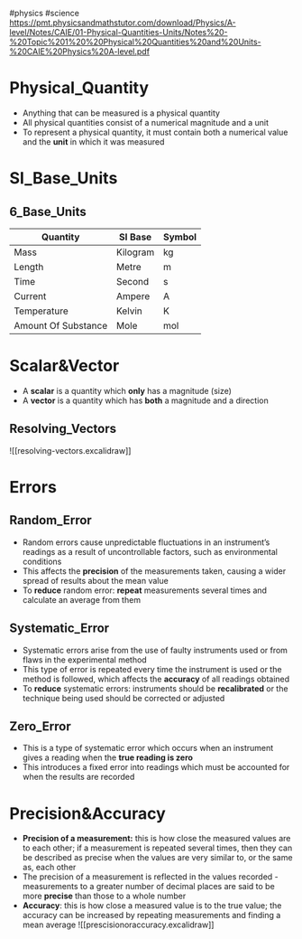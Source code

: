 #physics #science 
https://pmt.physicsandmathstutor.com/download/Physics/A-level/Notes/CAIE/01-Physical-Quantities-Units/Notes%20-%20Topic%201%20%20Physical%20Quantities%20and%20Units-%20CAIE%20Physics%20A-level.pdf
# Physical_Quantity
- Anything that can be measured is a physical quantity 
- All physical quantities consist of a numerical magnitude and a unit
- To represent a physical quantity, it must contain both a numerical value and the **unit** in which it was measured
# SI_Base_Units 
## 6_Base_Units
| **Quantity**            | **SI Base**  | **Symbol** |
| ------------------- | -------- | ------ |
| Mass                | Kilogram | kg     |
| Length              | Metre    | m      |
| Time                | Second   | s      |
| Current             | Ampere   | A      |
| Temperature         | Kelvin   | K      |
| Amount Of Substance | Mole     | mol    |


# Scalar&Vector
- A **scalar** is a quantity which **only** has a magnitude (size)
- A **vector** is a quantity which has **both** a magnitude and a direction
## Resolving_Vectors
![[resolving-vectors.excalidraw]]

# Errors
## Random_Error
- Random errors cause unpredictable fluctuations in an instrument’s readings as a result of uncontrollable factors, such as environmental conditions
- This affects the **precision** of the measurements taken, causing a wider spread of results about the mean value
- To **reduce** random error: **repeat** measurements several times and calculate an average from them
## Systematic_Error
- Systematic errors arise from the use of faulty instruments used or from flaws in the experimental method
- This type of error is repeated every time the instrument is used or the method is followed, which affects the **accuracy** of all readings obtained
- To **reduce** systematic errors: instruments should be **recalibrated** or the technique being used should be corrected or adjusted
## Zero_Error
- This is a type of systematic error which occurs when an instrument gives a reading when the **true reading is zero**
- This introduces a fixed error into readings which must be accounted for when the results are recorded

# Precision&Accuracy
- **Precision of a measurement:** this is how close the measured values are to each other; if a measurement is repeated several times, then they can be described as precise when the values are very similar to, or the same as, each other
- The precision of a measurement is reflected in the values recorded - measurements to a greater number of decimal places are said to be more **precise** than those to a whole number
- **Accuracy**: this is how close a measured value is to the true value; the accuracy can be increased by repeating measurements and finding a mean average
![[prescisionoraccuracy.excalidraw]]
